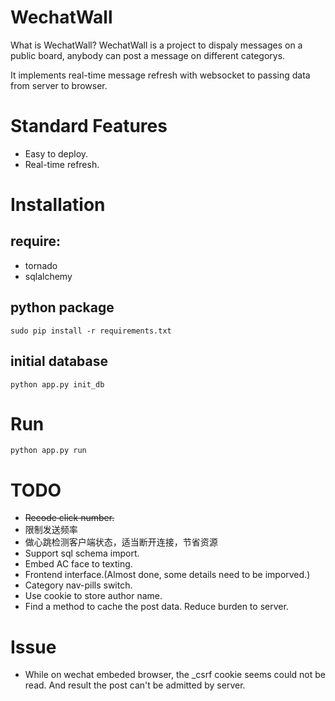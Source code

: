 WechatWall
==========

What is WechatWall? WechatWall is a project to dispaly messages on a public board, anybody can post a message on different categorys.

It implements real-time message refresh with websocket to passing data from server to browser.

Standard Features
=================

 * Easy to deploy.
 * Real-time refresh.


Installation
============

require:
--------

* tornado
* sqlalchemy

python package
--------------

    sudo pip install -r requirements.txt

initial database
----------------

    python app.py init_db


Run
===

    python app.py run


TODO
====

 * ~~Recode click number.~~
 * 限制发送频率
 * 做心跳检测客户端状态，适当断开连接，节省资源
 * Support sql schema import.
 * Embed AC face to texting. 
 * Frontend interface.(Almost done, some details need to be imporved.)
 * Category nav-pills switch.
 * Use cookie to store author name.
 * Find a method to cache the post data. Reduce burden to server.

Issue
====

 * While on wechat embeded browser, the _csrf cookie seems could not be read. And result the post can't be admitted by server.